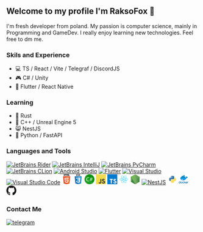 ## Welcome to my profile I'm RaksoFox 👋

I'm fresh developer from poland. My passion is computer science, mainly in Programming and GameDev. I really enjoy learning new technologies. Feel free to dm me.

### Skils and Experience
- 💻 TS / React / Vite / Telegraf / DiscordJS
- 🎮 C# / Unity
- 📱 Flutter / React Native

### Learning
- 🦀 Rust
- 💾 C++ / Unreal Engine 5
- 😸 NestJS
- 🐍 Python / FastAPI

### Languages and Tools
[<img alt="JetBrains Rider" width="26px" src="https://upload.wikimedia.org/wikipedia/commons/thumb/archive/6/6e/20220320173724%21JetBrains_Rider_Icon.svg/120px-JetBrains_Rider_Icon.svg.png" />]()
[<img alt="JetBrains IntelliJ" width="26px" src="https://upload.wikimedia.org/wikipedia/commons/9/9c/IntelliJ_IDEA_Icon.svg" />]()
[<img alt="JetBrains PyCharm" width="26px" src="https://upload.wikimedia.org/wikipedia/commons/1/1d/PyCharm_Icon.svg" />]()
[<img alt="JetBrains CLion" width="26px" src="https://cdn.worldvectorlogo.com/logos/clion-1.svg" />]()
[<img alt="Android Studio" width="26px" src="https://upload.wikimedia.org/wikipedia/commons/9/95/Android_Studio_Icon_3.6.svg" />]()
[<img alt="Flutter" width="26px" src="https://iconape.com/wp-content/files/yb/61798/svg/flutter-logo.svg" />]()
[<img alt="Visual Studio" width="26px" src="https://upload.wikimedia.org/wikipedia/commons/5/59/Visual_Studio_Icon_2019.svg" />]()
[<img alt="Visual Studio Code" width="26px" src="https://upload.wikimedia.org/wikipedia/commons/9/9a/Visual_Studio_Code_1.35_icon.svg" />]()
[<img alt="HTML5" width="26px" src="https://raw.githubusercontent.com/github/explore/80688e429a7d4ef2fca1e82350fe8e3517d3494d/topics/html/html.png" />]()
[<img alt="CSS3" width="26px" src="https://raw.githubusercontent.com/github/explore/80688e429a7d4ef2fca1e82350fe8e3517d3494d/topics/css/css.png" />]()
[<img alt="CSharp" width="26px" src="https://raw.githubusercontent.com/github/explore/80688e429a7d4ef2fca1e82350fe8e3517d3494d/topics/csharp/csharp.png" />]()
[<img alt="JavaScript" width="26px" src="https://raw.githubusercontent.com/github/explore/80688e429a7d4ef2fca1e82350fe8e3517d3494d/topics/javascript/javascript.png" />]()
[<img alt="TypeScript" width="26px" src="https://raw.githubusercontent.com/github/explore/80688e429a7d4ef2fca1e82350fe8e3517d3494d/topics/typescript/typescript.png" />]()
[<img alt="React" width="26px" src="https://raw.githubusercontent.com/github/explore/80688e429a7d4ef2fca1e82350fe8e3517d3494d/topics/react/react.png" />]()
[<img alt="Node.js" width="26px" src="https://raw.githubusercontent.com/github/explore/80688e429a7d4ef2fca1e82350fe8e3517d3494d/topics/nodejs/nodejs.png" />]()
[<img alt="NestJS" width="26px" src="https://user-images.githubusercontent.com/13108166/32161516-25ee8a3c-bd56-11e7-9d49-76faed577e1a.png" />]()
[<img alt="Python" width="26px" src="https://raw.githubusercontent.com/github/explore/80688e429a7d4ef2fca1e82350fe8e3517d3494d/topics/python/python.png" />]()
[<img alt="Docker" width="26px" src="https://raw.githubusercontent.com/github/explore/80688e429a7d4ef2fca1e82350fe8e3517d3494d/topics/docker/docker.png" />]()
[<img alt="GitHub" width="26px" src="https://raw.githubusercontent.com/github/explore/78df643247d429f6cc873026c0622819ad797942/topics/github/github.png" />]()

### Contact Me
[<img src='https://cdn4.iconfinder.com/data/icons/logos-and-brands/512/335_Telegram_logo-512.png' alt='telegram' height='26'>](https://t.me/RaksoFox) 

